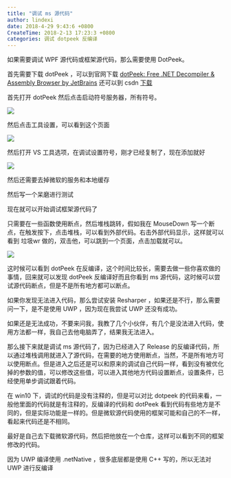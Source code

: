 ```yaml
---
title: "调试 ms 源代码"
author: lindexi
date: 2018-4-29 9:43:6 +0800
CreateTime: 2018-2-13 17:23:3 +0800
categories: 调试 dotpeek 反编译
---
```


如果需要调试 WPF 源代码或框架源代码，那么需要使用 DotPeek。

<!--more-->


<!-- 标签：调试，dotpeek,反编译 -->

首先需要下载 dotPeek ，可以到官网下载 [dotPeek: Free .NET Decompiler & Assembly Browser by JetBrains](https://www.jetbrains.com/decompiler/) 还可以到 csdn [下载](http://download.csdn.net/download/lindexi_gd/10133189 )

首先打开 dotPeek 然后点击启动符号服务器，所有符号。

![](http://7xqpl8.com1.z0.glb.clouddn.com/34fdad35-5dfe-a75b-2b4b-8c5e313038e2%2F201798184736.jpg)

然后点击工具设置，可以看到这个页面

![](http://7xqpl8.com1.z0.glb.clouddn.com/34fdad35-5dfe-a75b-2b4b-8c5e313038e2%2F201798185154.jpg)

然后打开 VS 工具选项，在调试设置符号，刚才已经复制了，现在添加就好

![](http://7xqpl8.com1.z0.glb.clouddn.com/34fdad35-5dfe-a75b-2b4b-8c5e313038e2%2F20179819559.jpg)

然后还需要去掉微软的服务和本地缓存

然后写一个呆磨进行测试

现在就可以开始调试框架源代码了

只需要在一些函数使用断点，然后堆栈跳转，假如我在 MouseDown 写一个断点，在触发按下，点击堆栈，可以看到外部代码。右击外部代码显示，这样就可以看到 垃圾wr 做的，双击他，可以跳到一个页面，点击加载就可以。

![](http://7xqpl8.com1.z0.glb.clouddn.com/34fdad35-5dfe-a75b-2b4b-8c5e313038e2%2F2017915151312.jpg)

这时候可以看到 dotPeek 在反编译，这个时间比较长，需要去做一些你喜欢做的事情，回来就可以发现 dotPeek 反编译好而且你看到 ms 源代码，这时候可以尝试源代码断点，但是不是所有地方都可以断点。

如果你发现无法进入代码，那么尝试安装 Resharper ，如果还是不行，那么需要问一下，是不是使用 UWP ，因为现在我尝试 UWP 还没有成功。

如果还是无法成功，不要来问我，我教了几个小伙伴，有几个是没法进入代码，使用方法都一样，我自己去他电脑弄了，结果我无法进入。

那么接下来就是调试 ms 源代码了，因为已经进入了 Release 的反编译代码，所以通过堆栈调用就进入了源代码，在需要的地方使用断点，当然，不是所有地方可以使用断点。但是进入之后还是可以和原来的调试自己代码一样，看到没有被优化掉的参数的值，可以修改这些值，可以进入其他地方代码设置断点，设置条件，已经使用单步调试跟着代码。

在 win10 下，调试的代码是没有注释的，但是可以对比 dotpeek 的代码来看，一般他里面的代码就是有注释的，反编译的代码和 dotPeek 看到代码有些地方是不同的，但是实际功能是一样的。但是微软源代码使用的框架可能和自己的不一样，看起来代码还是不相同。

最好是自己去下载微软源代码，然后把他放在一个仓库，这样可以看到不同的框架修改的代码。

因为 UWP 编译使用 .netNative ，很多底层都是使用 C++ 写的，所以无法对 UWP 进行反编译

